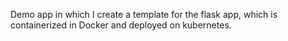 Demo app in which I create a template for the flask app, which is containerized in Docker and deployed on kubernetes.
